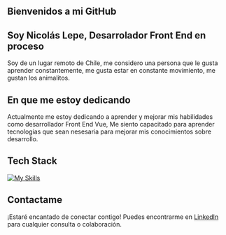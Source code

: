 ## Bienvenidos a mi GitHub
## Soy Nicolás Lepe, Desarrolador Front End en proceso
Soy de un lugar remoto de Chile, me considero una persona que le gusta aprender constantemente, me gusta estar en constante movimiento, me gustan los animalitos.

## En que me estoy dedicando
Actualmente me estoy dedicando a aprender y mejorar mis habilidades como desarrollador Front End Vue, Me siento capacitado para aprender tecnologias que sean nesesaria para mejorar mis conocimientos sobre desarrollo.

## Tech Stack 
[![My Skills](https://skillicons.dev/icons?i=html,css,bootstrap,tailwindjs,vue)](https://skillicons.dev)

## Contactame
¡Estaré encantado de conectar contigo! Puedes encontrarme en [LinkedIn](https://www.linkedin.com/in/nicolas-lepe-silva/) para cualquier consulta o colaboración.
 




